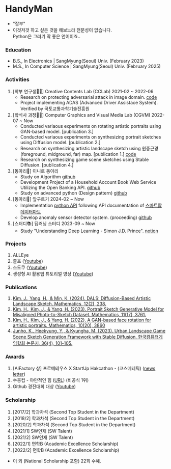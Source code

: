 # HandyMan
- "잡부"
- 이것저것 하고 싶은 것을 해보느라 전문성이 없습니다.<br> Python은 그러기 딱 좋은 언어이죠..

### Education
- B.S., In Electronics | SangMyung(Seoul) Univ. (February 2023)
- M.S., In Computer Science | SangMyung(Seoul) Univ. (February 2025)

### Activities
1. [학부 연구생🧑‍💻] Creative Contents Lab (CCLab) 2021-02 ~ 2022-06
   - Research on protecting adversarial attack in image domain. [code](https://github.com/comeeasy/R320_VOneNet)
   - Project implementing ADAS (Advanced Driver Assistace System). Verified by 국토교통과학기술진흥원
3. [학석사 과정🧑‍💻] Computer Graphics and Visual Media Lab (CGVM) 2022-07 ~ Now
   - Conducted variaous experiments on rotating artistic portraits using GAN-based model. [publication 3.]
   - Conducted variaous experiments on synthesizing portrait sketches using Diffusion model. [publication 2.]
   - Research on synthesizing artistic landscape sketch using 원중근경 (foreground, midground, far) map. [publication 1.] [code](https://github.com/comeeasy/DALS) 
   - Research on synthesizing game scene sketches using Stable Diffusion. [publication 4.] 
5. [동아리👫] 이니로 동아리
   - Study on Algorithm [github](https://github.com/comeeasy/Algorithm-study/tree/main/joono)
   - Development Project of a Household Account Book Web Service Utilizing the Open Banking API. [github](https://github.com/auddus16/this_much?tab=readme-ov-file)
   - Study on advanced python (Design pattern) [github](https://github.com/jiminAn/Python_Clean_Code/tree/main/joono)
7. [동아리👫] 앞구르기 2024-02 ~ Now
   - Implementation [python API](https://github.com/roll4ward/SmartFarmDataMartAPI) following API documentation of [스마트팜데이터마트](https://data.smartfarmkorea.net/openApi/openApiUseInfo.do?menuId=M060501)
   - Develop anomaly sensor detector system. (proceeding) [github](https://github.com/roll4ward/AnomalyEnvDetector) 
9. [스터디📚] 딥러닝 스터디 2023-09 ~ Now
    - Study "Understanding Deep Learning - Simon J.D. Prince". [notion](https://joono.notion.site/Deep-Learning-Study-2bd51fb4767d4b4fa0f563564930d958?pvs=4)

### Projects
1. ALLEye
2. 졸프 ([Youtube](https://www.youtube.com/watch?v=elfMAMhiwws))
3. 스도쿠 ([Youtube](https://www.youtube.com/watch?v=v5IgQAuJ-jY))
4. 생성형 AI 활용법 튜토리얼 영상 ([Youtube](https://www.youtube.com/watch?v=ics_03c3VEA))

### Publications
1. [Kim, J., Yang, H., & Min, K. (2024). DALS: Diffusion-Based Artistic Landscape Sketch. Mathematics, 12(2), 238.](https://www.mdpi.com/2227-7390/12/2/238)
2. [Kim, H., Kim, J., & Yang, H. (2023). Portrait Sketch Generative Model for Misaligned Photo-to-Sketch Dataset. Mathematics, 11(17), 3761.](https://www.mdpi.com/2227-7390/11/17/3761)
3. [Kim, H., Kim, J., & Yang, H. (2022). A GAN-based face rotation for artistic portraits. Mathematics, 10(20), 3860](https://www.mdpi.com/2227-7390/10/20/3860)
4. [Junho, K., Heekyung, Y., & Kyungha, M. (2023). Urban Landscape Game Scene Sketch Generation Framework with Stable Diffusion. 한국컴퓨터게임학회 논문지, 36(4), 101-105.](https://db.koreascholar.com/Article/Detail/430365)

### Awards
1. [AIFactory 상] 프로메테우스 X StartUp Hakcathon - (코스메테틱) ([news letter](https://www.newswire.co.kr/newsRead.php?no=962341))
2. 수뭉컵 - 야만적인 힘 ([URL](https://github.com/soomoongcup/soomoongcup-2024)) (비공식 1위) 
3. Github 경진대회 대상 ([Youtube](https://www.youtube.com/watch?v=gfU1dlzh2VE))

### Scholarship
1. [2017/2] 학과차석 (Second Top Student in the Department)
2. [2018/2] 학과차석 (Second Top Student in the Department)
3. [2020/2] 학과차석 (Second Top Student in the Department)
4. [2021/1] SW인재 (SW Talent)
5. [2021/2] SW인재 (SW Talent)
6. [2022/1] 면학B (Academic Excellence Scholarship)
7. [2022/2] 면학B (Academic Excellence Scholarship)
- 이 외 (National Scholarship 포함) 22회 수혜.

